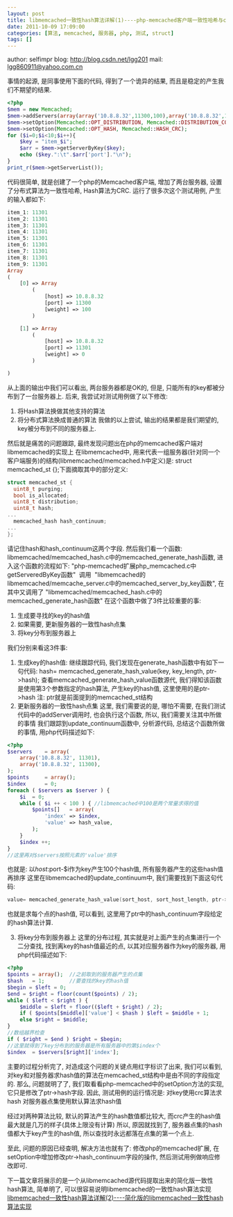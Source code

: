 ```yaml
---
layout: post
title: libmemcached一致性hash算法详解(1)----php-memcached客户端一致性哈希与crc算法共用产生的bug分析
date: 2011-10-09 17:09:00
categories: [算法, memcached, 服务器, php, 测试, struct]
tags: []
---
```

author: selfimpr
blog: http://blog.csdn.net/lgg201
mail: lgg860911@yahoo.com.cn

事情的起源, 是同事使用下面的代码, 得到了一个诡异的结果, 而且是稳定的产生我们不期望的结果.


```php
<?php
$mem = new Memcached;
$mem->addServers(array(array('10.8.8.32',11300,100),array('10.8.8.32',11301,0)));
$mem->setOption(Memcached::OPT_DISTRIBUTION, Memcached::DISTRIBUTION_CONSISTENT);
$mem->setOption(Memcached::OPT_HASH, Memcached::HASH_CRC);
for ($i=0;$i<10;$i++){
    $key = "item_$i";
    $arr = $mem->getServerByKey($key);
    echo ($key.":\t".$arr['port']."\n");
}
print_r($mem->getServerList());
```
代码很简单, 就是创建了一个php的Memcached客户端, 增加了两台服务器, 设置了分布式算法为一致性哈希, Hash算法为CRC.
运行了很多次这个测试用例, 产生的输入都如下:


```php
item_1:	11301
item_2:	11301
item_3:	11301
item_4:	11301
item_5:	11301
item_6:	11301
item_7:	11301
item_8:	11301
item_9:	11301
Array
(
    [0] => Array
        (
            [host] => 10.8.8.32
            [port] => 11300
            [weight] => 100
        )

    [1] => Array
        (
            [host] => 10.8.8.32
            [port] => 11301
            [weight] => 0
        )

)
```
从上面的输出中我们可以看出, 两台服务器都是OK的, 但是, 只能所有的key都被分布到了一台服务器上.
后来, 我尝试对测试用例做了以下修改:
1. 将Hash算法换做其他支持的算法
2. 将分布式算法换成普通的算法
我做的以上尝试, 输出的结果都是我们期望的, key被分布到不同的服务器上.

然后就是痛苦的问题跟踪, 最终发现问题出在php的memcached客户端对libmemcached的实现上
在libmemcached中, 用来代表一组服务器(针对同一个客户端服务)的结构(libmemcached/memcached.h中定义)是: struct memcached_st {};下面摘取其中的部分定义:


```cpp
struct memcached_st {
  uint8_t purging;
  bool is_allocated;
  uint8_t distribution;
  uint8_t hash;
...
  memcached_hash hash_continuum;
...
};
```
请记住hash和hash_continuum这两个字段.
然后我们看一个函数:
libmemcached/memcached_hash.c中的memcached_generate_hash函数, 进入这个函数的流程如下:
"php-memcached扩展php_memcached.c中getServeredByKey函数"  调用  "libmemcached的libmemcached/memcache_server.c中的memcached_server_by_key函数", 在其中又调用了 "libmemcached/memcached_hash.c中的memcached_generate_hash函数"
在这个函数中做了3件比较重要的事:
1. 生成要寻找的key的hash值
2. 如果需要, 更新服务器的一致性hash点集
3. 将key分布到服务器上

我们分别来看这3件事:
1. 生成key的hash值:
继续跟踪代码, 我们发现在generate_hash函数中有如下一句代码:
hash= memcached_generate_hash_value(key, key_length, ptr->hash);
查看memcached_generate_hash_value函数源代, 我们得知该函数是使用第3个参数指定的hash算法, 产生key的hash值, 这里使用的是ptr->hash
注: ptr就是前面提到的memcached_st结构
2. 更新服务器的一致性hash点集
这里, 我们需要说的是, 哪怕不需要, 在我们测试代码中的addServer调用时, 也会执行这个函数, 所以, 我们需要关注其中所做的事情
我们跟踪到update_continuum函数中, 分析源代码, 总结这个函数所做的事情, 用php代码描述如下:


```php
<?php
$servers	= array(
	array('10.8.8.32', 11301), 
	array('10.8.8.32', 11300), 
);
$points		= array();
$index		= 0;
foreach ( $servers as $server ) {
	$i	= 0;
	while ( $i ++ < 100 ) { //libmemcached中100是两个常量求得的值
		$points[]	= array(
			'index'	=> $index, 
			'value'	=> hash_value, 
		);
	}
	$index ++;
}
//这里再对$servers按照元素的'value'排序

```
也就是: 以$host:$port-$i作为key产生100个hash值, 所有服务器产生的这些hash值再排序
这里在libmemcached的update_continuum中, 我们需要找到下面这句代码:


```cpp
value= memcached_generate_hash_value(sort_host, sort_host_length, ptr->hash_continuum);
```
也就是求每个点的hash值, 可以看到, 这里用了ptr中的hash_continuum字段给定的hash算法计算.

3. 将key分布到服务器上
这里的分布过程, 其实就是对上面产生的点集进行一个二分查找, 找到离key的hash值最近的点, 以其对应服务器作为key的服务器, 用php代码描述如下:


```php
<?php
$points	= array();	//之前取到的服务器产生的点集
$hash	= 1;		//要查找的key的hash值
$begin = $left = 0;
$end = $right = floor(count($points) / 2);
while ( $left < $right ) {
	$middle	= $left + floor(($left + $right) / 2);
	if ( $points[$middle]['value'] < $hash ) $left = $middle + 1;
	else $right = $middle;
}
//数组越界检查
if ( $right = $end ) $right = $begin;
//这里就得到了key分布到的服务器是所有服务器中的第$index个
$index	= $servers[$right]['index'];
```

主要的过程分析完了, 对造成这个问题的关键点用红字标识了出来, 我们可以看到, 对key和对服务器求hash值的算法在memcached_st结构中是由不同的字段指定的.
那么, 问题就明了了, 我们取看看php-memcached中的setOption方法的实现, 它只是修改了ptr->hash字段.
因此, 测试用例的运行情况是:
对key使用crc算法求hash
对服务器点集使用默认算法求hash值

经过对两种算法比较, 默认的算法产生的hash数值都比较大, 而crc产生的hash值最大就是几万的样子(具体上限没有计算)
所以, 原因就找到了, 服务器点集的hash值都大于key产生的hash值, 所以查找时永远都落在点集的第一个点上.

至此, 问题的原因已经查明, 解决方法也就有了: 修改php的memcached扩展, 在setOption中增加修改ptr->hash_continuum字段的操作, 然后测试用例做响应修改即可.

下一篇文章将展示的是一个从libmemcached源代码提取出来的简化版一致性hash算法, 简单明了, 可以很容易说明libmemcached的一致性hash算法实现
[libmemcached一致性hash算法详解(2)----简化版的libmemcached一致性hash算法实现](http://blog.csdn.net/lgg201/article/details/6856387)
